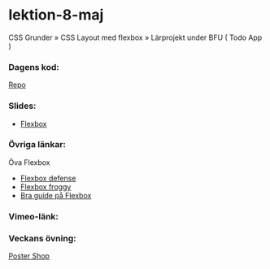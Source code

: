 # lektion-8-maj
CSS Grunder » CSS Layout med flexbox » Lärprojekt under BFU ( Todo App )

### Dagens kod:
[Repo](https://github.com/BFU-2023/lektion-8-maj/tree/main/losningsforslag-hyllningen)

### Slides:
* [Flexbox](https://docs.google.com/presentation/d/1P7IYzcuDXOwLbUY0L8sR3IjEdtAA46IJ1S4ghKb5-hc/edit?usp=sharing)

### Övriga länkar:
Öva Flexbox
* [Flexbox defense](http://www.flexboxdefense.com/)
* [Flexbox froggy](https://flexboxfroggy.com/)
* [Bra guide på Flexbox](https://css-tricks.com/snippets/css/a-guide-to-flexbox/)

### Vimeo-länk:

### Veckans övning:
[Poster Shop](https://github.com/BFU-2023/Poster-Shop)
